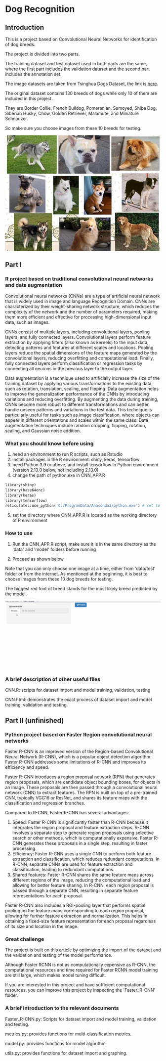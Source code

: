 # Dog Recognition

## Introduction

This is a project based on Convolutional Neural Networks for identification of dog breeds.

The project is divided into two parts.

The training dataset and test dataset used in both parts are the same, where the first part includes the validation dataset and the second part includes the annotation set.

The image datasets are taken from Tsinghua Dogs Dataset, the link is [here](https://cg.cs.tsinghua.edu.cn/ThuDogs/).

The original dataset contains 130 breeds of dogs while only 10 of them are included in this project.

They are Border Collie, French Bulldog, Pomeranian, Samoyed, Shiba Dog, Siberian Husky, Chow, Golden Retriever, Malamute, and Miniature Schnauzer.

So make sure you choose images from these 10 breeds for testing.

![](https://github.com/ACM40960/project-22205799/blob/479e333fcffdbb143c8bd77640894a50f4cde309/images/10_dogs.jpg)

## Part I

### R project based on traditional convolutional neural networks and data augmentation

Convolutional neural networks (CNNs) are a type of artificial neural network that is widely used in image and language Recognition Domain. CNNs are characterized by their weight-sharing network structure, which reduces the complexity of the network and the number of parameters required, making them more efficient and effective for processing high-dimensional input data, such as images.

CNNs consist of multiple layers, including convolutional layers, pooling layers, and fully connected layers. Convolutional layers perform feature extraction by applying filters (also known as kernels) to the input data, detecting patterns and features at different scales and locations. Pooling layers reduce the spatial dimensions of the feature maps generated by the convolutional layers, reducing overfitting and computational load. Finally, fully connected layers perform classification or regression tasks by connecting all neurons in the previous layer to the output layer.

Data augmentation is a technique used to artificially increase the size of the training dataset by applying various transformations to the existing data, such as rotation, translation, scaling, and flipping. Data augmentation helps to improve the generalization performance of the CNNs by introducing variations and reducing overfitting. By augmenting the data during training, CNNs become more robust to different transformations and can better handle unseen patterns and variations in the test data. This technique is particularly useful for tasks such as image classification, where objects can appear in different orientations and scales within the same class. Data augmentation techniques include random cropping, flipping, rotation, scaling, and Gaussian noise addition.

### What you should know before using

1. need an environment to run R scripts, such as Rstudio
2. install packages in the R environment: shiny, keras, tensorflow
3. need Python 3.9 or above, and install tensorflow in Python environment (version 2.13.0 below, not including 2.13.0)
4. change the path of python.exe in CNN_APP.R
```python
library(shiny)
library(base64enc)
library(keras)
library(tensorflow)
reticulate::use_python('C:/ProgramData/Anaconda3/python.exe') # set to your python.exe
```
5. set the directory where CNN_APP.R is located as the working directory of R environment

### How to use

1. Run the CNN_APP.R script, make sure it is in the same directory as the 'data' and 'model' folders before running

2. Proceed as shown below

Note that you can only choose one image at a time, either from 'data/test' folder or from the internet. As mentioned at the beginning, it is best to choose images from these 10 dog breeds for testing.

The biggest red font of breed stands for the most likely breed predicted by the model.

![](https://github.com/ACM40960/project-22205799/blob/479e333fcffdbb143c8bd77640894a50f4cde309/images/dog_recognition.gif)

### A brief description of other useful files

CNN.R: scripts for dataset import and model training, validation, testing

CNN.html: demonstrates the exact process of dataset import and model training, validation and testing.

## Part II (unfinished)

### Python project based on Faster Region convolutional neural networks

Faster R-CNN is an improved version of the Region-based Convolutional Neural Network (R-CNN), which is a popular object detection algorithm. Faster R-CNN addresses some limitations of R-CNN and improves its efficiency and speed.

Faster R-CNN introduces a region proposal network (RPN) that generates region proposals, which are candidate object bounding boxes, for objects in an image. These proposals are then passed through a convolutional neural network (CNN) to extract features. The RPN is built on top of a pre-trained CNN, typically VGG16 or ResNet, and shares its feature maps with the classification and regression branches.

Compared to R-CNN, Faster R-CNN has several advantages:

1. Speed: Faster R-CNN is significantly faster than R-CNN because it integrates the region proposal and feature extraction steps. R-CNN involves a separate step to generate region proposals using selective search or other methods, which is computationally expensive. Faster R-CNN generates these proposals in a single step, resulting in faster processing.
2. Efficiency: Faster R-CNN uses a single CNN to perform both feature extraction and classification, which reduces redundant computations. In R-CNN, separate CNNs are used for feature extraction and classification, leading to redundant computations.
3. Shared features: Faster R-CNN shares the same feature maps across different regions of the image, reducing the computational load and allowing for better feature sharing. In R-CNN, each region proposal is passed through a separate CNN, resulting in separate feature representations for each proposal.

Faster R-CNN also includes a ROI-pooling layer that performs spatial pooling on the feature maps corresponding to each region proposal, allowing for further feature extraction and normalization. This helps in obtaining a fixed-size feature representation for each proposal regardless of its size and location in the image.

### Great challenge

The project is built on this [article](https://towardsdatascience.com/understanding-and-implementing-faster-r-cnn-a-step-by-step-guide-11acfff216b0) by optimizing the import of the dataset and the validation and testing of the model performance.

Although Faster RCNN is not as computationally expensive as R-CNN, the computational resources and time required for Faster RCNN model training are still large, which makes model tuning difficult.

If you are interested in this project and have sufficient computational resources, you can improve this project by inspecting the 'Faster_R-CNN' folder.

### A brief introduction to the relevant documents

Faster_R-CNN.py: Scripts for dataset import and model training, validation and testing.

metrics.py: provides functions for multi-classification metrics.

model.py: provides functions for model algorithm

utils.py: provides functions for dataset import and graphing.

